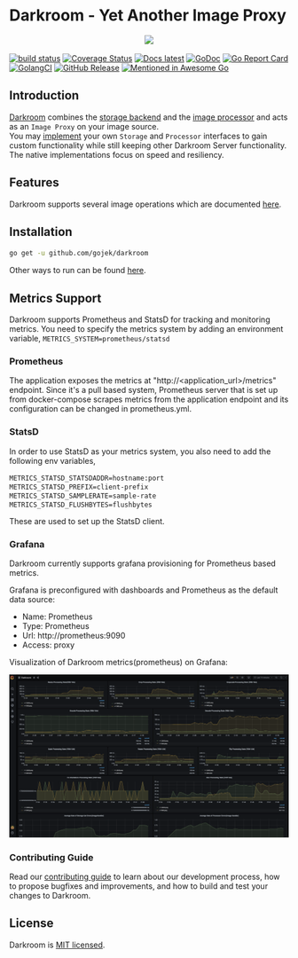 # Darkroom - Yet Another Image Proxy

<p align="center"><img src="website/static/img/darkroom-logo.png" width="360"></p>

[![build status](https://travis-ci.com/gojek/darkroom.svg?branch=master)](https://travis-ci.com/gojek/darkroom)
[![Coverage Status](https://coveralls.io/repos/github/gojek/darkroom/badge.svg?branch=master)](https://coveralls.io/github/gojek/darkroom?branch=master)
[![Docs latest](https://img.shields.io/badge/Docs-latest-blue.svg)](https://www.gojek.io/darkroom/)
[![GoDoc](https://godoc.org/github.com/gojek/darkroom?status.svg)](https://godoc.org/github.com/gojek/darkroom)
[![Go Report Card](https://goreportcard.com/badge/github.com/gojek/darkroom)](https://goreportcard.com/report/github.com/gojek/darkroom)
[![GolangCI](https://golangci.com/badges/github.com/gojek/darkroom.svg)](https://golangci.com)
[![GitHub Release](https://img.shields.io/github/release/gojek/darkroom.svg?style=flat)](https://github.com/gojek/darkroom/releases)
[![Mentioned in Awesome Go](https://awesome.re/mentioned-badge.svg)](https://github.com/avelino/awesome-go)  

## Introduction

[Darkroom](https://www.gojek.io/darkroom/) combines the [storage backend](pkg/storage) and the [image processor](pkg/processor) and acts as an `Image Proxy` on your image source.  
You may [implement](https://www.gojek.io/darkroom/docs/customization#custom-storage-example) your own `Storage` and `Processor` interfaces to gain custom functionality while still keeping other Darkroom Server functionality.  
The native implementations focus on speed and resiliency.

## Features

Darkroom supports several image operations which are documented [here](https://www.gojek.io/darkroom/docs/usage/size).

## Installation

```bash
go get -u github.com/gojek/darkroom
```
Other ways to run can be found [here](https://www.gojek.io/darkroom/docs/getting-started#running-the-image-proxy-service).

## Metrics Support

Darkroom supports Prometheus and StatsD for tracking and monitoring metrics.
You need to specify the metrics system by adding an environment variable, `METRICS_SYSTEM=prometheus/statsd`
### Prometheus
The application exposes the metrics at "http://<application_url>/metrics" endpoint. Since it's a pull based system, Prometheus server that is set up from docker-compose scrapes metrics from the application endpoint and its configuration can be changed in prometheus.yml. 
### StatsD
In order to use StatsD as your metrics system, you also need to add the following env variables, 
```
METRICS_STATSD_STATSDADDR=hostname:port
METRICS_STATSD_PREFIX=client-prefix
METRICS_STATSD_SAMPLERATE=sample-rate
METRICS_STATSD_FLUSHBYTES=flushbytes
```
These are used to set up the StatsD client.
### Grafana
Darkroom currently supports grafana provisioning for Prometheus based metrics.

Grafana is preconfigured with dashboards and Prometheus as the default data source:

* Name: Prometheus
* Type: Prometheus
* Url: http://prometheus:9090
* Access: proxy

Visualization of Darkroom metrics(prometheus) on Grafana:

<p align="center"><img src="deployments/grafana/provisioning/dashboards/dashboard_example.png"></p>

### Contributing Guide

Read our [contributing guide](./CONTRIBUTING.md) to learn about our development process, how to propose bugfixes and improvements, and how to build and test your changes to Darkroom.

## License

Darkroom is [MIT licensed](./LICENSE).
